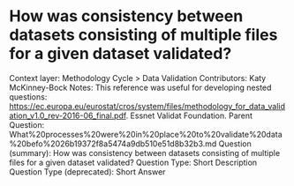 # How was consistency between datasets consisting of multiple files for a given dataset validated?

Context layer: Methodology Cycle > Data Validation
Contributors: Katy McKinney-Bock
Notes: This reference was useful for developing nested questions:
https://ec.europa.eu/eurostat/cros/system/files/methodology_for_data_validation_v1.0_rev-2016-06_final.pdf. Essnet Validat Foundation.
Parent Question: What%20processes%20were%20in%20place%20to%20validate%20data%20befo%2026b19372f8a5474a9db510e51d8b32b3.md
Question (summary): How was consistency between datasets consisting of multiple files for a given dataset validated?
Question Type: Short Description
Question Type (deprecated): Short Answer